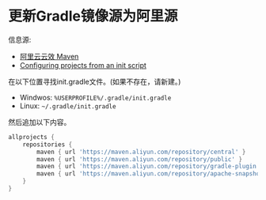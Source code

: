 # 更新Gradle镜像源为阿里源

信息源:

- [阿里云云效 Maven](https://developer.aliyun.com/mvn/guide)
- [Configuring projects from an init script](https://docs.gradle.org/current/userguide/init_scripts.html#sec:configuring_projects_from_an_init_script)

在以下位置寻找init.gradle文件。(如果不存在，请新建。)

- Windwos: `%USERPROFILE%/.gradle/init.gradle`
- Linux: `~/.gradle/init.gradle`

然后追加以下内容。

```groovy
allprojects {
    repositories {
        maven { url 'https://maven.aliyun.com/repository/central' }
        maven { url 'https://maven.aliyun.com/repository/public' }
        maven { url 'https://maven.aliyun.com/repository/gradle-plugin' }
        maven { url 'https://maven.aliyun.com/repository/apache-snapshots' }
    }
}
```
